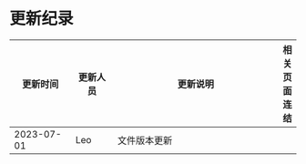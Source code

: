# 更新纪录

<table data-full-width="true"><thead><tr><th width="141.5">更新时间</th><th width="95">更新人员</th><th width="594">更新说明</th><th>相关页面连结</th></tr></thead><tbody><tr><td>2023-07-01</td><td>Leo</td><td>文件版本更新</td><td></td></tr></tbody></table>
